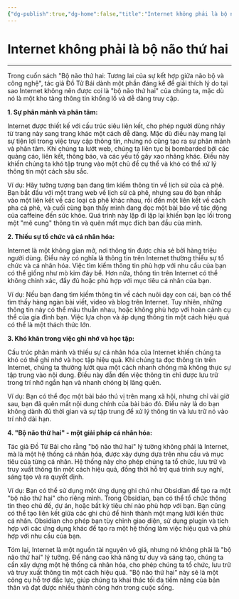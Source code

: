 ```yaml
---
{"dg-publish":true,"dg-home":false,"title":"Internet không phải là bộ não thứ hai","date":"2025-01-31","tags":["book","books/bo-nao-thu-hai"],"dg-path":"Books/02 - Bộ Não Thứ Hai - Đồ Tử Bái/Internet không phải là bộ não thứ hai.md","permalink":"/books/02-bo-nao-thu-hai-do-tu-bai/internet-khong-phai-la-bo-nao-thu-hai/","dgPassFrontmatter":true,"updated":"2025-01-31T13:48:38.493+07:00"}
---
```


# Internet không phải là bộ não thứ hai
---
Trong cuốn sách "Bộ não thứ hai: Tương lai của sự kết hợp giữa não bộ và công nghệ", tác giả Đồ Tử Bái dành một phần đáng kể để giải thích lý do tại sao Internet không nên được coi là "bộ não thứ hai" của chúng ta, mặc dù nó là một kho tàng thông tin khổng lồ và dễ dàng truy cập.

**1. Sự phân mảnh và phân tâm:**

Internet được thiết kế với cấu trúc siêu liên kết, cho phép người dùng nhảy từ trang này sang trang khác một cách dễ dàng. Mặc dù điều này mang lại sự tiện lợi trong việc truy cập thông tin, nhưng nó cũng tạo ra sự phân mảnh và phân tâm. Khi chúng ta lướt web, chúng ta liên tục bị bombarded bởi các quảng cáo, liên kết, thông báo, và các yếu tố gây xao nhãng khác. Điều này khiến chúng ta khó tập trung vào một chủ đề cụ thể và khó có thể xử lý thông tin một cách sâu sắc.

Ví dụ: Hãy tưởng tượng bạn đang tìm kiếm thông tin về lịch sử của cà phê. Bạn bắt đầu với một trang web về lịch sử cà phê, nhưng sau đó bạn nhấp vào một liên kết về các loại cà phê khác nhau, rồi đến một liên kết về cách pha cà phê, và cuối cùng bạn thấy mình đang đọc một bài báo về tác động của caffeine đến sức khỏe. Quá trình này lặp đi lặp lại khiến bạn lạc lối trong một "mê cung" thông tin và quên mất mục đích ban đầu của mình.

**2. Thiếu sự tổ chức và cá nhân hóa:**

Internet là một không gian mở, nơi thông tin được chia sẻ bởi hàng triệu người dùng. Điều này có nghĩa là thông tin trên Internet thường thiếu sự tổ chức và cá nhân hóa. Việc tìm kiếm thông tin phù hợp với nhu cầu của bạn có thể giống như mò kim đáy bể. Hơn nữa, thông tin trên Internet có thể không chính xác, đầy đủ hoặc phù hợp với mục tiêu cá nhân của bạn.

Ví dụ: Nếu bạn đang tìm kiếm thông tin về cách nuôi dạy con cái, bạn có thể tìm thấy hàng ngàn bài viết, video và blog trên Internet. Tuy nhiên, những thông tin này có thể mâu thuẫn nhau, hoặc không phù hợp với hoàn cảnh cụ thể của gia đình bạn. Việc lựa chọn và áp dụng thông tin một cách hiệu quả có thể là một thách thức lớn.

**3. Khó khăn trong việc ghi nhớ và học tập:**

Cấu trúc phân mảnh và thiếu sự cá nhân hóa của Internet khiến chúng ta khó có thể ghi nhớ và học tập hiệu quả. Khi chúng ta đọc thông tin trên Internet, chúng ta thường lướt qua một cách nhanh chóng mà không thực sự tập trung vào nội dung. Điều này dẫn đến việc thông tin chỉ được lưu trữ trong trí nhớ ngắn hạn và nhanh chóng bị lãng quên.

Ví dụ: Bạn có thể đọc một bài báo thú vị trên mạng xã hội, nhưng chỉ vài giờ sau, bạn đã quên mất nội dung chính của bài báo đó. Điều này là do bạn không dành đủ thời gian và sự tập trung để xử lý thông tin và lưu trữ nó vào trí nhớ dài hạn.

**4. "Bộ não thứ hai" - một giải pháp cá nhân hóa:**

Tác giả Đồ Tử Bái cho rằng "bộ não thứ hai" lý tưởng không phải là Internet, mà là một hệ thống cá nhân hóa, được xây dựng dựa trên nhu cầu và mục tiêu của từng cá nhân. Hệ thống này cho phép chúng ta tổ chức, lưu trữ và truy xuất thông tin một cách hiệu quả, đồng thời hỗ trợ quá trình suy nghĩ, sáng tạo và ra quyết định.

Ví dụ: Bạn có thể sử dụng một ứng dụng ghi chú như Obsidian để tạo ra một "bộ não thứ hai" cho riêng mình. Trong Obsidian, bạn có thể tổ chức thông tin theo chủ đề, dự án, hoặc bất kỳ tiêu chí nào phù hợp với bạn. Bạn cũng có thể tạo liên kết giữa các ghi chú để hình thành một mạng lưới kiến thức cá nhân. Obsidian cho phép bạn tùy chỉnh giao diện, sử dụng plugin và tích hợp với các ứng dụng khác để tạo ra một hệ thống làm việc hiệu quả và phù hợp với nhu cầu của bạn.

Tóm lại, Internet là một nguồn tài nguyên vô giá, nhưng nó không phải là "bộ não thứ hai" lý tưởng. Để nâng cao khả năng tư duy và sáng tạo, chúng ta cần xây dựng một hệ thống cá nhân hóa, cho phép chúng ta tổ chức, lưu trữ và truy xuất thông tin một cách hiệu quả. "Bộ não thứ hai" này sẽ là một công cụ hỗ trợ đắc lực, giúp chúng ta khai thác tối đa tiềm năng của bản thân và đạt được nhiều thành công hơn trong cuộc sống.